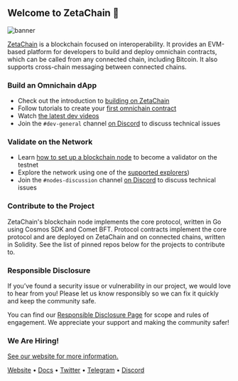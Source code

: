## Welcome to ZetaChain 👋

![banner](https://user-images.githubusercontent.com/332151/269221553-9a9cb995-3a3a-4370-9b3c-ca7b05c47313.jpg)

[ZetaChain](https://www.zetachain.com/) is a blockchain focused on
interoperability. It provides an EVM-based platform for developers to build and
deploy omnichain contracts, which can be called from any connected chain,
including Bitcoin. It also supports cross-chain messaging between connected
chains.

### Build an Omnichain dApp

- Check out the introduction to [building on ZetaChain](https://www.zetachain.com/docs/developers/apps/intro/)
- Follow tutorials to create your
  [first omnichain contract](https://www.zetachain.com/docs/developers/tutorials/hello/)
- Watch [the latest dev videos](https://www.youtube.com/playlist?list=PLnWCe_QuLBy2NsF-BdK47XEp0FDoYcyZw)
- Join the `#dev-general` channel [on Discord](https://discord.gg/zetachain) to
  discuss technical issues

### Validate on the Network

- Learn
  [how to set up a blockchain node](https://www.zetachain.com/docs/nodes/start-here/setup/)
  to become a validator on the testnet
- Explore the network using one of the
  [supported explorers](https://www.zetachain.com/docs/reference/apps/explorers/))
- Join the `#nodes-discussion` channel
  [on Discord](https://discord.gg/zetachain) to discuss technical issues

### Contribute to the Project

ZetaChain's blockchain node implements the core protocol, written in Go using
Cosmos SDK and Comet BFT. Protocol contracts implement the core protocol and are
deployed on ZetaChain and on connected chains, written in Solidity. See the list
of pinned repos below for the projects to contribute to.

### Responsible Disclosure

If you’ve found a security issue or vulnerability in our project, we would love to hear from you! Please let us know responsibly so we can fix it quickly and keep the community safe.

You can find our [Responsible Disclosure Page](https://hackenproof.com/company/zetachain/programs) for scope and rules of engagement. We appreciate your support and making the community safer!

### We Are Hiring!

[See our website for more information.](https://www.zetachain.com/careers)

[Website](https://zetachain.com/) • 
[Docs](https://www.zetachain.com/docs/) •
[Twitter](https://twitter.com/zetablockchain) •
[Telegram](https://t.me/zetachainofficial) •
[Discord](https://discord.gg/zetachain)
